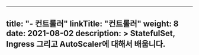 
---
title: "- 컨트롤러"
linkTitle: "컨트롤러"
weight: 8
date: 2021-08-02
description: >
  StatefulSet, Ingress 그리고 AutoScaler에 대해서 배웁니다.
---
